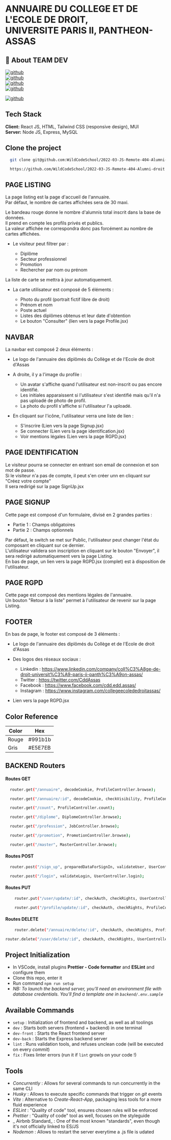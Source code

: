 # ANNUAIRE DU COLLEGE ET DE L'ECOLE DE DROIT,<br /> UNIVERSITE PARIS II, PANTHEON-ASSAS

## 🚀 About TEAM DEV

[![github](https://img.shields.io/badge/Damien%20-%20Lien%20Github-blue)](https://github.com/Damien-Dupont/)<br />
[![github](https://img.shields.io/badge/Isma%C3%ABl-%20Lien%20Github-blue)](https://github.com/ismamama1/)<br />
[![github](https://img.shields.io/badge/Christian-%20Lien%20Github-blue)](https://github.com/Christian-81/)<br />
[![github](https://img.shields.io/badge/Jean--Claude-%20Lien%20Github-blue)](https://github.com/jca21000/)<br />

[![github](https://img.shields.io/badge/Julien%20(Formateur)-%20Lien%20Github-lightgrey)](https://github.com/jujuck/)<br />

## Tech Stack

**Client:** React JS, HTML, Tailwind CSS (responsive design), MUI <br />
**Server:** Node JS, Express, MySQL

## Clone the project

```bash
  git clone git@github.com:WildCodeSchool/2022-03-JS-Remote-404-Alumni-droit.git
```
```bash
  https://github.com/WildCodeSchool/2022-03-JS-Remote-404-Alumni-droit
```

## PAGE LISTING

La page listing est la page d'accueil de l'annuaire.<br />
Par défaut, le nombre de cartes affichées sera de 30 maxi.

Le bandeau rouge donne le nombre d'alumnis total inscrit dans la base de données.<br />
Il prend en compte les profils privés et publics.<br />
La valeur affichée ne correspondra donc pas forcément au nombre de cartes affichées.<br />

- Le visiteur peut filtrer par :

    - Diplôme <br />
    - Secteur professionnel <br />
    - Promotion <br />
    - Rechercher par nom ou prénom <br />

La liste de carte se mettra à jour automatiquement.


- La carte utilisateur est composé de 5 éléments :

    - Photo du profil (portrait fictif libre de droit) <br />
    - Prénom et nom <br />
    - Poste actuel <br />
    - Listes des diplômes obtenus et leur date d'obtention <br />
    - Le bouton "Consulter" (lien vers la page Profile.jsx) <br />

## NAVBAR

La navbar est composé 2 deux éléments :

- Le logo de l'annuaire des diplômés du Collège et de l'Ecole de droit d'Assas

- A droite, il y a l'image du profile :

    - Un avatar s'affiche quand l'utilisateur est non-inscrit ou pas encore identifié. <br />
    - Les initiales apparaissent si l'utilisateur s'est identifié mais qu'il n'a pas uploadé de photo de profil. <br />
    - La photo du profil s'affiche si l'utilisateur l'a uploadé.

- En cliquant sur l'icône, l'utilisateur verra une liste de lien :

    - S'inscrire (Lien vers la page Signup.jsx) <br />
    - Se connecter (Lien vers la page identification.jsx) <br />
    - Voir mentions légales (Lien vers la page RGPD.jsx) <br />

## PAGE IDENTIFICATION

Le visiteur pourra se connecter en entrant son email de connexion et son mot de passe.<br />
Si le visiteur n'a pas de compte, il peut s'en créer unn en cliquant sur "Créez votre compte"<br />
Il sera redirigé sur la page SignUp.jsx

## PAGE SIGNUP

Cette page est composé d'un formulaire, divisé en 2 grandes parties :

- Partie 1 : Champs obligatoires <br />
- Partie 2 : Champs optionnels <br />

Par défaut, le switch se met sur Public, l'utilisateur peut changer l'état du composant en cliquant sur ce dernier. <br />
L'utilisateur validera son inscription en cliquant sur le bouton "Envoyer", il sera redirigé automatiquement vers la page Listing. <br />
En bas de page, un lien vers la page RGPD.jsx (complet) est à disposition de l'utilisateur.

## PAGE RGPD

Cette page est composé des mentions légales de l'annuaire. <br />
Un bouton "Retour à la liste" permet à l'utilisateur de revenir sur la page Listing.

## FOOTER

En bas de page, le footer est composé de 3 éléments :

- Le logo de l'annuaire des diplômés du Collège et de l'Ecole de droit d'Assas

- Des logos des réseaux sociaux :

    - Linkedin : https://www.linkedin.com/company/coll%C3%A8ge-de-droit-universit%C3%A9-paris-ii-panth%C3%A9on-assas/ <br />
    - Twitter : https://twitter.com/CddAssas <br />
    - Facebook : https://www.facebook.com/cdd.edd.assas/ <br />
    - Instagram : https://www.instagram.com/collegeecolededroitassas/ <br />

- Lien vers la page RGPD.jsx <br />

## Color Reference

| Color             | Hex                             |
| ----------------- | ------------------------------- |
| Rouge | #991b1b |
| Gris | #E5E7EB |

## BACKEND Routers

#### Routes GET

```bash
  router.get("/annuaire", decodeCookie, ProfileController.browse);
```
```bash
  router.get("/annuaire/:id", decodeCookie, checkVisibility, ProfileController.read);
```
```bash
  router.get("/count", ProfileController.count);
```
```bash
  router.get("/diplome", DiplomeController.browse);
```
```bash
  router.get("/profession", JobController.browse);
```
```bash
  router.get("/promotion", PromotionController.browse);
```
```bash
  router.get("/master", MasterController.browse);
```

#### Routes POST

```bash
  router.post("/sign_up", preparedDataForSignIn, validateUser, UserController.add);
```
```bash
  router.post("/login", validateLogin, UserController.login);
```

#### Routes PUT

```bash
    router.put("/user/update/:id", checkAuth, checkRights, UserController.edit);
```
```bash
    router.put("/profile/update/:id", checkAuth, checkRights, ProfileController.edit);
```

#### Routes DELETE

```bash
    router.delete("/annuaire/delete/:id", checkAuth, checkRights, ProfileController.delete);
```
```bash
router.delete("/user/delete/:id", checkAuth, checkRights, UserController.delete);
```

## Project Initialization

- In VSCode, install plugins **Prettier - Code formatter** and **ESLint** and configure them
- Clone this repo, enter it
- Run command `npm run setup`
- _NB: To launch the backend server, you'll need an environment file with database credentials. You'll find a template one in `backend/.env.sample`_

## Available Commands

- `setup` : Initialization of frontend and backend, as well as all toolings
- `dev` : Starts both servers (frontend + backend) in one terminal
- `dev-front` : Starts the React frontend server
- `dev-back` : Starts the Express backend server
- `lint` : Runs validation tools, and refuses unclean code (will be executed on every _commit_)
- `fix` : Fixes linter errors (run it if `lint` growls on your code !)

## Tools

- _Concurrently_ : Allows for several commands to run concurrently in the same CLI
- _Husky_ : Allows to execute specific commands that trigger on _git_ events
- _Vite_ : Alternative to _Create-React-App_, packaging less tools for a more fluid experience
- _ESLint_ : "Quality of code" tool, ensures chosen rules will be enforced
- _Prettier_ : "Quality of code" tool as well, focuses on the styleguide
- _ Airbnb Standard_ : One of the most known "standards", even though it's not officially linked to ES/JS
- _Nodemon_ : Allows to restart the server everytime a .js file is udated